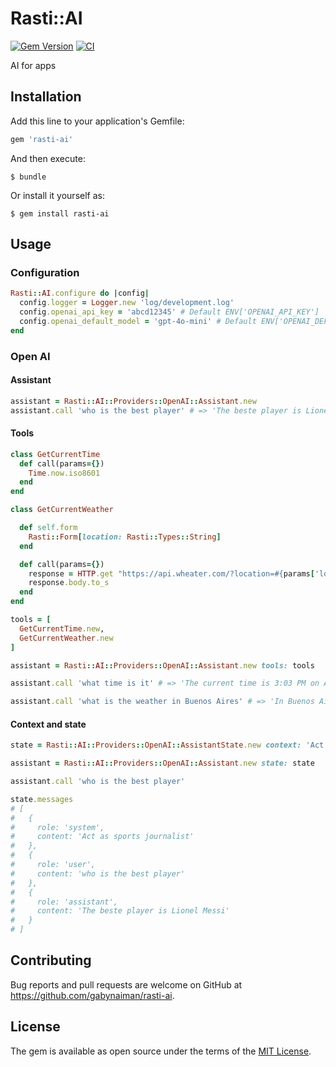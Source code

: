 # Rasti::AI

[![Gem Version](https://badge.fury.io/rb/rasti-ai.svg)](https://rubygems.org/gems/rasti-ai)
[![CI](https://github.com/gabynaiman/rasti-ai/actions/workflows/ci.yml/badge.svg)](https://github.com/gabynaiman/rasti-ai/actions/workflows/ci.yml)

AI for apps

## Installation

Add this line to your application's Gemfile:

```ruby
gem 'rasti-ai'
```

And then execute:

    $ bundle

Or install it yourself as:

    $ gem install rasti-ai

## Usage

### Configuration
```ruby
Rasti::AI.configure do |config|
  config.logger = Logger.new 'log/development.log'
  config.openai_api_key = 'abcd12345' # Default ENV['OPENAI_API_KEY']
  config.openai_default_model = 'gpt-4o-mini' # Default ENV['OPENAI_DEFAULT_MODEL']
end
```

### Open AI

#### Assistant
```ruby
assistant = Rasti::AI::Providers::OpenAI::Assistant.new
assistant.call 'who is the best player' # => 'The beste player is Lionel Messi'
```

#### Tools
```ruby
class GetCurrentTime
  def call(params={})
    Time.now.iso8601
  end
end

class GetCurrentWeather

  def self.form
    Rasti::Form[location: Rasti::Types::String]
  end

  def call(params={})
    response = HTTP.get "https://api.wheater.com/?location=#{params['location']}"
    response.body.to_s
  end
end

tools = [
  GetCurrentTime.new,
  GetCurrentWeather.new
]

assistant = Rasti::AI::Providers::OpenAI::Assistant.new tools: tools

assistant.call 'what time is it' # => 'The current time is 3:03 PM on April 28, 2025.'

assistant.call 'what is the weather in Buenos Aires' # => 'In Buenos Aires it is 15 degrees'
```

#### Context and state
```ruby
state = Rasti::AI::Providers::OpenAI::AssistantState.new context: 'Act as sports journalist'

assistant = Rasti::AI::Providers::OpenAI::Assistant.new state: state

assistant.call 'who is the best player'

state.messages
# [
#   {
#     role: 'system',
#     content: 'Act as sports journalist'
#   },
#   {
#     role: 'user',
#     content: 'who is the best player'
#   },
#   {
#     role: 'assistant',
#     content: 'The beste player is Lionel Messi'
#   }
# ]
```

## Contributing

Bug reports and pull requests are welcome on GitHub at https://github.com/gabynaiman/rasti-ai.


## License

The gem is available as open source under the terms of the [MIT License](http://opensource.org/licenses/MIT).

